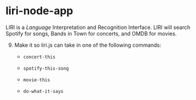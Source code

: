 # liri-node-app
LIRI is a _Language_ Interpretation and Recognition Interface. LIRI will search Spotify for songs, Bands in Town for concerts, and OMDB for movies.


9. Make it so liri.js can take in one of the following commands:

   * `concert-this`

   * `spotify-this-song`

   * `movie-this`

   * `do-what-it-says`
